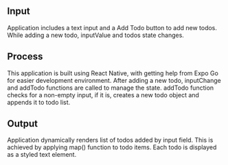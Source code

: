 ## Input

Application includes a text input and a Add Todo button to add new todos. While adding a new todo, inputValue and todos state changes.

## Process

This application is built using React Native, with getting help from Expo Go for easier development environment. After adding a new todo, inputChange and addTodo functions are called to manage the state. addTodo function checks for a non-empty input, if it is, creates a new todo object and appends it to todo list.

## Output

Application dynamically renders list of todos added by input field. This is achieved by applying map() function to todo items. Each todo is displayed as a styled text element. 